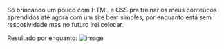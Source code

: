 Só brincando um pouco com HTML e CSS pra treinar os meus conteúdos aprendidos até agora com um site bem simples, por enquanto está sem resposividade mas no futuro irei colocar.


Resultado por enquanto:
![image](https://github.com/Guihermee/praticando-html-css/assets/125518739/b4d283c4-6f6a-45f2-878c-c1da82f89272)
